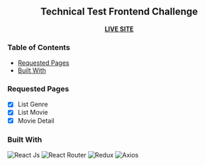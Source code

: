 <div align="center">
<h2>Technical Test Frontend Challenge</h2>
<b><a href="https://movie-web-qoin-test.vercel.app/" target="_blank">LIVE SITE</a></b>
</div>
  
### Table of Contents

- [Requested Pages](#requested-pages)
- [Built With](#built-with)

### Requested Pages

- [x] List Genre
- [x] List Movie
- [x] Movie Detail

### Built With

![React Js](https://img.shields.io/badge/react-%2320232a.svg?style=for-the-badge&logo=react&logoColor=%2361DAFB)
![React Router](https://img.shields.io/badge/React_Router-CA4245?style=for-the-badge&logo=react-router&logoColor=white)
![Redux](https://img.shields.io/badge/redux-%23593d88.svg?style=for-the-badge&logo=redux&logoColor=white)
![Axios](https://img.shields.io/badge/Axios-7D4698?style=for-the-badge&logoColor=white)
